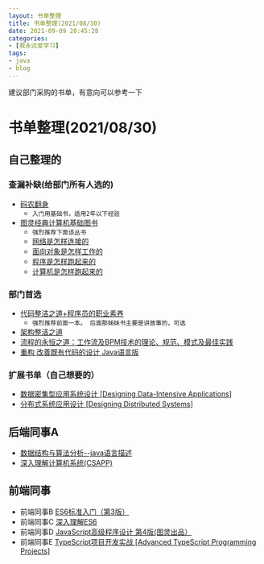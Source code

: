 ```yaml
---
layout: 书单整理
title: 书单整理(2021/08/30)
date: 2021-09-09 20:45:28
categories:
- [我永远爱学习]
tags:
- java
- blog
---
```


建议部门采购的书单，有意向可以参考一下
<!--more-->

# 书单整理(2021/08/30)

## 自己整理的
### 查漏补缺(给部门所有人选的)
- [码农翻身](https://item.jd.com/12364204.html)
    - ```入门用基础书，适用2年以下经验```
- [图灵经典计算机基础图书](https://item.jd.com/13320916.html#crumb-wrap)
    - ```强烈推荐下面该丛书```
    - [网络是怎样连接的](https://item.jd.com/13222600.html#crumb-wrap)
    - [面向对象是怎样工作的](https://item.jd.com/12923388.html#crumb-wrap)
    - [程序是怎样跑起来的](https://item.jd.com/13284946.html#crumb-wrap)
    - [计算机是怎样跑起来的](https://item.jd.com/13264778.html#crumb-wrap)
### 部门首选
- [代码整洁之道+程序员的职业素养](https://item.jd.com/12842858.html)
    - ```强烈推荐前面一本。 后面那姊妹书主要是讲故事的，可选```
- [架构整洁之道](https://item.jd.com/12447192.html)
- [流程的永恒之道：工作流及BPM技术的理论、规范、模式及最佳实践](https://item.jd.com/11465099.html)
- [重构 改善既有代码的设计 Java语言版](https://item.jd.com/11728740.html#comment)
### 扩展书单（自己想要的）
- [数据密集型应用系统设计 [Designing Data-Intensive Applications]](https://item.jd.com/12437624.html?cu=true&utm_source=book.douban.com&utm_medium=tuiguang&utm_campaign=t_15055_&utm_term=b5147d1ea7b041c594a5d60d2fc94684)
- [分布式系统应用设计 [Designing Distributed Systems]](https://item.jd.com/12711102.html)


## 后端同事A
- [数据结构与算法分析--java语言描述](https://item.jd.com/11886254.html)
- [深入理解计算机系统(CSAPP)](https://item.jd.com/12006637.html)

## 前端同事
- 前端同事B [ES6标准入门（第3版）](https://item.jd.com/12172449.html#none)
- 前端同事C [深入理解ES6](https://item.jd.com/12213616.html)
- 前端同事D [JavaScript高级程序设计 第4版(图灵出品）](https://item.jd.com/12958580.html)
- 前端同事E [TypeScript项目开发实战 [Advanced TypeScript Programming Projects]](https://item.jd.com/12945908.html)
